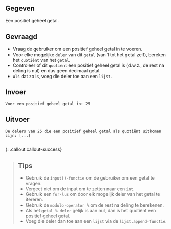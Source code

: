 ## Gegeven
Een positief geheel getal. 


## Gevraagd
* Vraag de gebruiker om een positief geheel getal in te voeren.
* Voor elke mogelijke `deler` van dit `getal` (van 1 tot het getal zelf), bereken het `quotiënt` van het `getal`.
* Controleer of dit `quotiënt` een positief geheel getal is (d.w.z., de rest na deling is nul) en dus geen decimaal getal.
* `Als` dat zo is, voeg die deler toe aan een `lijst`. 

## Invoer
```
Voer een positief geheel getal in: 25

```

## Uitvoer
```
De delers van 25 die een positief geheel getal als quotiënt uitkomen zijn: [...] 


```
{: .callout.callout-success}
>## Tips
>* Gebruik de `input()-functie` om de gebruiker om een getal te vragen. 
>* Vergeet niet om de input om te zetten naar een `int`.
>* Gebruik een `for-lus` om door elk mogelijk deler van het getal te itereren.
>* Gebruik de `modulo-operator %` om de rest na deling te berekenen. 
>* Als het `getal % deler` gelijk is aan nul, dan is het quotiënt een positief geheel getal.
>* Voeg die deler dan toe aan een `lijst` via de `lijst.append-functie`. 
